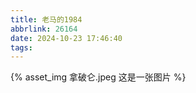 ```yaml
---
title: 老马的1984
abbrlink: 26164
date: 2024-10-23 17:46:40
tags:
---
```


{% asset_img 拿破仑.jpeg 这是一张图片 %}
